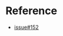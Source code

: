 <!--
 FileName:      readme
 Author:        8ucchiman
 CreatedDate:   2023-07-27 13:18:25
 LastModified:  2023-01-25 10:56:12 +0900
 Reference:     https://github.com/gui-cs/Terminal.Gui/issues/152
 Description:   ---
-->


# 

# Reference
- [issue#152](https://github.com/gui-cs/Terminal.Gui/issues/152)
